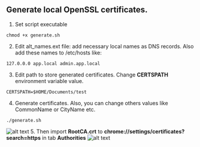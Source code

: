 ## Generate local OpenSSL certificates.

1. Set script executable
```
chmod +x generate.sh
```
2. Edit alt_names.ext file: add necessary local names as DNS records. Also add these names to /etc/hosts like:
```
127.0.0.0 app.local admin.app.local
```
3. Edit path to store generated certificates. Change <strong>CERTSPATH</strong> environment variable value.
```
CERTSPATH=$HOME/Documents/test
```
4. Generate certificates. Also, you can change others values like CommonName or CityName etc.
```
./generate.sh
```
![alt text](https://raw.githubusercontent.com/oleksiivelychko/xdebug-dockerized/master/screens/screen_1.png)
5. Then import <strong>RootCA.crt</strong> to <strong>chrome://settings/certificates?search=https</strong> in tab <strong>Authorities</strong>
![alt text](https://raw.githubusercontent.com/oleksiivelychko/xdebug-dockerized/master/screens/screen_2.png)